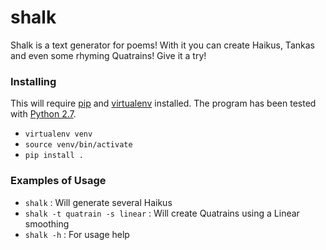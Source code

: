 # shalk

Shalk is a text generator for poems! With it you can create Haikus, Tankas and even some rhyming Quatrains! Give it a try!

### Installing

This will require [pip](http://pip.readthedocs.org/en/stable/installing/) and [virtualenv](https://virtualenv.pypa.io/en/latest/installation.html) installed. The program has been tested with [Python 2.7](https://www.python.org/downloads/release/python-2710/).

* `virtualenv venv`
* `source venv/bin/activate`
* `pip install .`
 
### Examples of Usage

* `shalk` : Will generate several Haikus
* `shalk -t quatrain -s linear` : Will create Quatrains using a Linear smoothing
* `shalk -h` : For usage help




